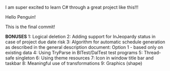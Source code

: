 I am super excited to learn C# through a great project like this!!!

Hello Penguin! 

This is the final commit!

**BONUSES**
1: Logical deletion 
2: Adding support for InJeopardy status in case of project due date risk 
3: Algorithm for automatic schedule generation as described in the general description document:
Option 1 - based only on existing data 
4: Using TryParse in BlTest/DalTest test programs 
5: Thread-safe singleton 
6: Using theme resources 
7: Icon in window title bar and taskbar 
8: Meaningful use of transformations 
9: Graphics (shape) 
